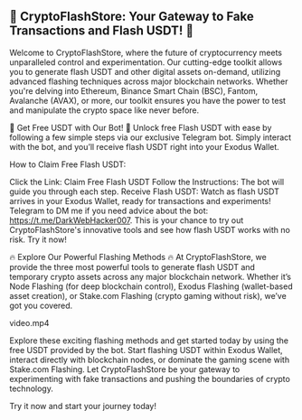 🚀 CryptoFlashStore: Your Gateway to Fake Transactions and Flash USDT! 🚀
-------

Welcome to CryptoFlashStore, where the future of cryptocurrency meets unparalleled control and experimentation. Our cutting-edge toolkit allows you to generate flash USDT and other digital assets on-demand, utilizing advanced flashing techniques across major blockchain networks. Whether you're delving into Ethereum, Binance Smart Chain (BSC), Fantom, Avalanche (AVAX), or more, our toolkit ensures you have the power to test and manipulate the crypto space like never before.

🌟 Get Free USDT with Our Bot! 🌟
Unlock free Flash USDT with ease by following a few simple steps via our exclusive Telegram bot. Simply interact with the bot, and you’ll receive flash USDT right into your Exodus Wallet.

How to Claim Free Flash USDT:

Click the Link: Claim Free Flash USDT
Follow the Instructions: The bot will guide you through each step.
Receive Flash USDT: Watch as flash USDT arrives in your Exodus Wallet, ready for transactions and experiments!
Telegram to DM me if you need advice about the bot: https://t.me/DarkWebHacker007. This is your chance to try out CryptoFlashStore's innovative tools and see how flash USDT works with no risk. Try it now!

🔥 Explore Our Powerful Flashing Methods 🔥
At CryptoFlashStore, we provide the three most powerful tools to generate flash USDT and temporary crypto assets across any major blockchain network. Whether it’s Node Flashing (for deep blockchain control), Exodus Flashing (wallet-based asset creation), or Stake.com Flashing (crypto gaming without risk), we’ve got you covered.

video.mp4

Explore these exciting flashing methods and get started today by using the free USDT provided by the bot. Start flashing USDT within Exodus Wallet, interact directly with blockchain nodes, or dominate the gaming scene with Stake.com Flashing. Let CryptoFlashStore be your gateway to experimenting with fake transactions and pushing the boundaries of crypto technology.

Try it now and start your journey today!
